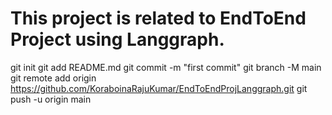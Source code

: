 # This project is related to EndToEnd Project using Langgraph.


git init
git add README.md
git commit -m "first commit"
git branch -M main
git remote add origin https://github.com/KoraboinaRajuKumar/EndToEndProjLanggraph.git
git push -u origin main
